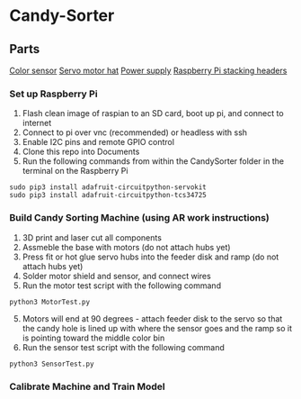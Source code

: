 # Candy-Sorter

## Parts
[Color sensor](https://learn.adafruit.com/assets/59109)
[Servo motor hat](https://www.adafruit.com/product/2327?gclid=CjwKCAjw87SHBhBiEiwAukSeUXhnyrBdVb3wdNFaqTztPAIurUUoyuI3_6jCyiNULFe7ilsiTvhqtRoCTJgQAvD_BwE)
[Power supply](https://www.adafruit.com/product/276)
[Raspberry Pi stacking headers](https://www.adafruit.com/product/2223)

### Set up Raspberry Pi
1. Flash clean image of raspian to an SD card, boot up pi, and connect to internet
2. Connect to pi over vnc (recommended) or headless with ssh
3. Enable I2C pins and remote GPIO control
4. Clone this repo into Documents
5. Run the following commands from within the CandySorter folder in the terminal on the Raspberry Pi
```
sudo pip3 install adafruit-circuitpython-servokit
sudo pip3 install adafruit-circuitpython-tcs34725
```

### Build Candy Sorting Machine (using AR work instructions)
1. 3D print and laser cut all components 
2. Assmeble the base with motors (do not attach hubs yet)
3. Press fit or hot glue servo hubs into the feeder disk and ramp (do not attach hubs yet)
4. Solder motor shield and sensor, and connect wires
5. Run the motor test script with the following command
```
python3 MotorTest.py
```
5. Motors will end at 90 degrees - attach feeder disk to the servo so that the candy hole is lined up with where the sensor goes and the ramp so it is pointing toward the middle color bin
6. Run the sensor test script with the following command
```
python3 SensorTest.py
```

### Calibrate Machine and Train Model
